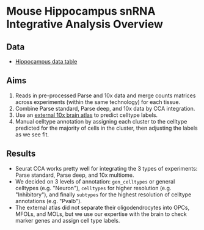 # Mouse Hippocampus snRNA Integrative Analysis Overview
## Data
- [Hippocampus data table](https://github.com/erebboah/ENC4_Mouse_SingleCell/blob/master/snrna/ref/hippocampus_minimal_metadata.tsv)

## Aims
1. Reads in pre-processed Parse and 10x data and merge counts matrices across experiments (within the same technology) for each tissue.
2. Combine Parse standard, Parse deep, and 10x data by CCA integration.
3. Use an [external 10x brain atlas](https://portal.brain-map.org/atlases-and-data/rnaseq/mouse-whole-cortex-and-hippocampus-10x) to predict celltype labels.
4. Manual celltype annotation by assigning each cluster to the celltype predicted for the majority of cells in the cluster, then adjusting the labels as we see fit.

## Results
- Seurat CCA works pretty well for integrating the 3 types of experiments: Parse standard, Parse deep, and 10x multiome. 
- We decided on 3 levels of annotation: `gen_celltypes` or general celltypes (e.g. "Neuron"), `celltypes` for higher resolution (e.g. "Inhibitory"), and finally `subtypes` for the highest resolution of celltype annotations (e.g. "Pvalb"). 
- The external atlas did not separate their oligodendrocytes into OPCs, MFOLs, and MOLs, but we use our expertise with the brain to check marker genes and assign cell type labels.
